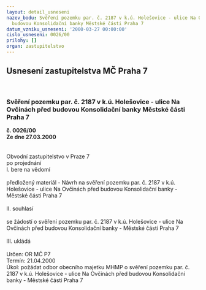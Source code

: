 ```yaml
---
layout: detail_usneseni
nazev_bodu: Svěření pozemku par. č. 2187 v k.ú. Holešovice - ulice Na Ovčinách před
  budovou Konsolidační banky Městské části Praha 7
datum_vzniku_usneseni: '2000-03-27 00:00:00'
cislo_usneseni: 0026/00
prilohy: []
organ: zastupitelstvo
---
```

<div id="ucUsn_pList" class="usn">
	<span><h2>Usnesení zastupitelstva MČ Praha 7 </h2>
<br></span><div class="standBody">
<span><h3>Svěření pozemku par. č. 2187 v k.ú. Holešovice - ulice Na Ovčinách před budovou Konsolidační banky Městské části Praha 7</h3></span><div class="center">
		<strong>č. 0026/00</strong><br>
	</div>
<div class="center">
		<strong>Ze dne 27.03.2000</strong><br><br>
	</div>     <br>Obvodní zastupitelstvo v Praze 7<br>po projednání<br>I.	bere na vědomí<br><br> předložený materiál - Návrh na svěření pozemku par. č. 2187 v k.ú. Holešovice - ulice Na Ovčinách před budovou Konsolidační banky - Městské části Praha 7<br><br>II.	souhlasí <br><br>se žádostí o svěření pozemku par. č. 2187 v k.ú. Holešovice - ulice Na Ovčinách před budovou Konsolidační banky - Městské části Praha 7<br><br>III.	ukládá <br><br> Určen:	     	OR MČ P7<br>Termín: 21.04.2000<br>Úkol:	požádat odbor obecního majetku MHMP o svěření pozemku par. č. 2187 v k.ú. Holešovice -  ulice Na Ovčinách před budovou Konsolidační banky - Městské části Praha 7<br> </div>
</div>